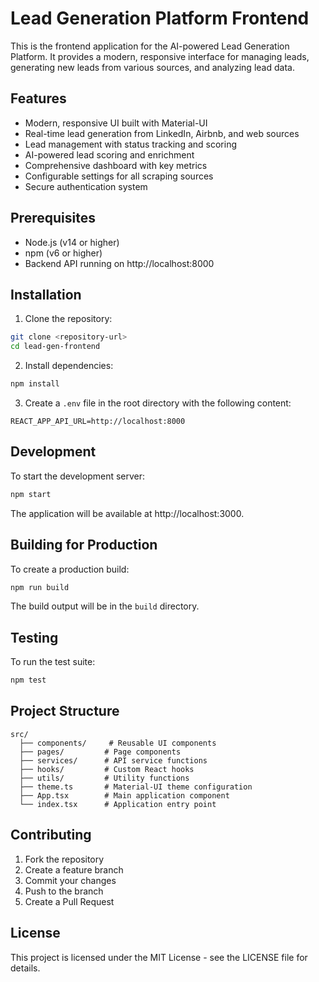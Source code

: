 # Lead Generation Platform Frontend

This is the frontend application for the AI-powered Lead Generation Platform. It provides a modern, responsive interface for managing leads, generating new leads from various sources, and analyzing lead data.

## Features

- Modern, responsive UI built with Material-UI
- Real-time lead generation from LinkedIn, Airbnb, and web sources
- Lead management with status tracking and scoring
- AI-powered lead scoring and enrichment
- Comprehensive dashboard with key metrics
- Configurable settings for all scraping sources
- Secure authentication system

## Prerequisites

- Node.js (v14 or higher)
- npm (v6 or higher)
- Backend API running on http://localhost:8000

## Installation

1. Clone the repository:
```bash
git clone <repository-url>
cd lead-gen-frontend
```

2. Install dependencies:
```bash
npm install
```

3. Create a `.env` file in the root directory with the following content:
```
REACT_APP_API_URL=http://localhost:8000
```

## Development

To start the development server:

```bash
npm start
```

The application will be available at http://localhost:3000.

## Building for Production

To create a production build:

```bash
npm run build
```

The build output will be in the `build` directory.

## Testing

To run the test suite:

```bash
npm test
```

## Project Structure

```
src/
  ├── components/     # Reusable UI components
  ├── pages/         # Page components
  ├── services/      # API service functions
  ├── hooks/         # Custom React hooks
  ├── utils/         # Utility functions
  ├── theme.ts       # Material-UI theme configuration
  ├── App.tsx        # Main application component
  └── index.tsx      # Application entry point
```

## Contributing

1. Fork the repository
2. Create a feature branch
3. Commit your changes
4. Push to the branch
5. Create a Pull Request

## License

This project is licensed under the MIT License - see the LICENSE file for details. 